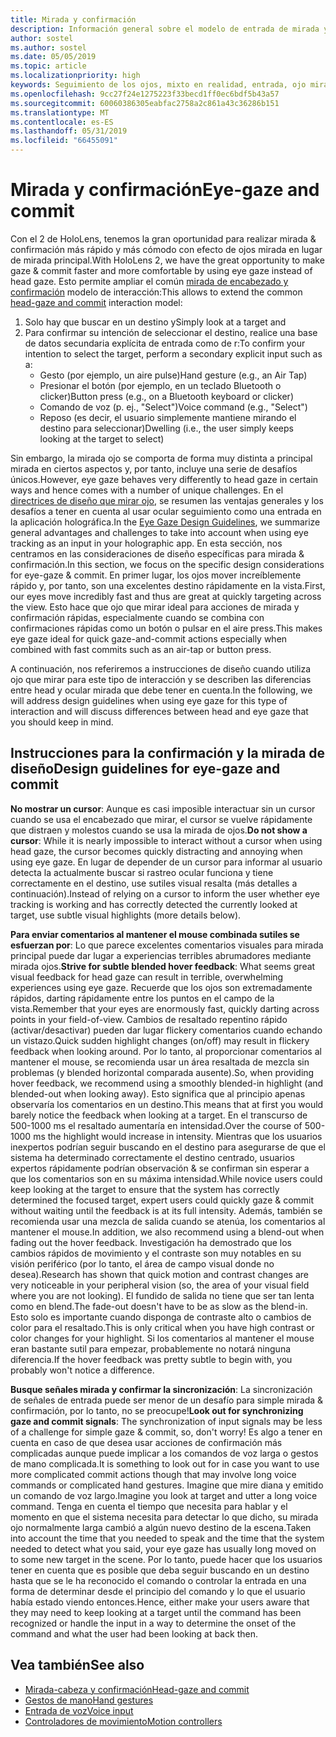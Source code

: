 ```yaml
---
title: Mirada y confirmación
description: Información general sobre el modelo de entrada de mirada y confirmación
author: sostel
ms.author: sostel
ms.date: 05/05/2019
ms.topic: article
ms.localizationpriority: high
keywords: Seguimiento de los ojos, mixto en realidad, entrada, ojo mirada, destinadas a ojos, HoloLens 2, selección basada en el efecto de ojos
ms.openlocfilehash: 9cc27f24e1275223f33becd1ff0ec6bdf5b43a57
ms.sourcegitcommit: 60060386305eabfac2758a2c861a43c36286b151
ms.translationtype: MT
ms.contentlocale: es-ES
ms.lasthandoff: 05/31/2019
ms.locfileid: "66455091"
---
```

# <a name="eye-gaze-and-commit"></a><span data-ttu-id="c7a1b-104">Mirada y confirmación</span><span class="sxs-lookup"><span data-stu-id="c7a1b-104">Eye-gaze and commit</span></span>
<span data-ttu-id="c7a1b-105">Con el 2 de HoloLens, tenemos la gran oportunidad para realizar mirada & confirmación más rápido y más cómodo con efecto de ojos mirada en lugar de mirada principal.</span><span class="sxs-lookup"><span data-stu-id="c7a1b-105">With HoloLens 2, we have the great opportunity to make gaze & commit faster and more comfortable by using eye gaze instead of head gaze.</span></span> <span data-ttu-id="c7a1b-106">Esto permite ampliar el común [mirada de encabezado y confirmación](gaze-and-commit.md) modelo de interacción:</span><span class="sxs-lookup"><span data-stu-id="c7a1b-106">This allows to extend the common [head-gaze and commit](gaze-and-commit.md) interaction model:</span></span> 
1. <span data-ttu-id="c7a1b-107">Solo hay que buscar en un destino y</span><span class="sxs-lookup"><span data-stu-id="c7a1b-107">Simply look at a target and</span></span> 
2. <span data-ttu-id="c7a1b-108">Para confirmar su intención de seleccionar el destino, realice una base de datos secundaria explícita de entrada como de r:</span><span class="sxs-lookup"><span data-stu-id="c7a1b-108">To confirm your intention to select the target, perform a secondary explicit input such as a:</span></span>  
   - <span data-ttu-id="c7a1b-109">Gesto (por ejemplo, un aire pulse)</span><span class="sxs-lookup"><span data-stu-id="c7a1b-109">Hand gesture (e.g., an Air Tap)</span></span>
   - <span data-ttu-id="c7a1b-110">Presionar el botón (por ejemplo, en un teclado Bluetooth o clicker)</span><span class="sxs-lookup"><span data-stu-id="c7a1b-110">Button press (e.g., on a Bluetooth keyboard or clicker)</span></span>
   - <span data-ttu-id="c7a1b-111">Comando de voz (p. ej., "Select")</span><span class="sxs-lookup"><span data-stu-id="c7a1b-111">Voice command (e.g., "Select")</span></span>
   - <span data-ttu-id="c7a1b-112">Reposo (es decir, el usuario simplemente mantiene mirando el destino para seleccionar)</span><span class="sxs-lookup"><span data-stu-id="c7a1b-112">Dwelling (i.e., the user simply keeps looking at the target to select)</span></span>

<span data-ttu-id="c7a1b-113">Sin embargo, la mirada ojo se comporta de forma muy distinta a principal mirada en ciertos aspectos y, por tanto, incluye una serie de desafíos únicos.</span><span class="sxs-lookup"><span data-stu-id="c7a1b-113">However, eye gaze behaves very differently to head gaze in certain ways and hence comes with a number of unique challenges.</span></span> <span data-ttu-id="c7a1b-114">En el [directrices de diseño que mirar ojo](eye-tracking.md), se resumen las ventajas generales y los desafíos a tener en cuenta al usar ocular seguimiento como una entrada en la aplicación holográfica.</span><span class="sxs-lookup"><span data-stu-id="c7a1b-114">In the [Eye Gaze Design Guidelines](eye-tracking.md), we summarize general advantages and challenges to take into account when using eye tracking as an input in your holographic app.</span></span> <span data-ttu-id="c7a1b-115">En esta sección, nos centramos en las consideraciones de diseño específicas para mirada & confirmación.</span><span class="sxs-lookup"><span data-stu-id="c7a1b-115">In this section, we focus on the specific design considerations for eye-gaze & commit.</span></span>
<span data-ttu-id="c7a1b-116">En primer lugar, los ojos mover increíblemente rápido y, por tanto, son una excelentes destino rápidamente en la vista.</span><span class="sxs-lookup"><span data-stu-id="c7a1b-116">First, our eyes move incredibly fast and thus are great at quickly targeting across the view.</span></span> <span data-ttu-id="c7a1b-117">Esto hace que ojo que mirar ideal para acciones de mirada y confirmación rápidas, especialmente cuando se combina con confirmaciones rápidas como un botón o pulsar en el aire press.</span><span class="sxs-lookup"><span data-stu-id="c7a1b-117">This makes eye gaze ideal for quick gaze-and-commit actions especially when combined with fast commits such as an air-tap or button press.</span></span>
   
<span data-ttu-id="c7a1b-118">A continuación, nos referiremos a instrucciones de diseño cuando utiliza ojo que mirar para este tipo de interacción y se describen las diferencias entre head y ocular mirada que debe tener en cuenta.</span><span class="sxs-lookup"><span data-stu-id="c7a1b-118">In the following, we will address design guidelines when using eye gaze for this type of interaction and will discuss differences between head and eye gaze that you should keep in mind.</span></span>

## <a name="design-guidelines-for-eye-gaze-and-commit"></a><span data-ttu-id="c7a1b-119">Instrucciones para la confirmación y la mirada de diseño</span><span class="sxs-lookup"><span data-stu-id="c7a1b-119">Design guidelines for eye-gaze and commit</span></span>

<span data-ttu-id="c7a1b-120">**No mostrar un cursor**: Aunque es casi imposible interactuar sin un cursor cuando se usa el encabezado que mirar, el cursor se vuelve rápidamente que distraen y molestos cuando se usa la mirada de ojos.</span><span class="sxs-lookup"><span data-stu-id="c7a1b-120">**Do not show a cursor**: While it is nearly impossible to interact without a cursor when using head gaze, the cursor becomes quickly distracting and annoying when using eye gaze.</span></span> <span data-ttu-id="c7a1b-121">En lugar de depender de un cursor para informar al usuario detecta la actualmente buscar si rastreo ocular funciona y tiene correctamente en el destino, use sutiles visual resalta (más detalles a continuación).</span><span class="sxs-lookup"><span data-stu-id="c7a1b-121">Instead of relying on a cursor to inform the user whether eye tracking is working and has correctly detected the currently looked at target, use subtle visual highlights (more details below).</span></span>

<span data-ttu-id="c7a1b-122">**Para enviar comentarios al mantener el mouse combinada sutiles se esfuerzan por**: Lo que parece excelentes comentarios visuales para mirada principal puede dar lugar a experiencias terribles abrumadores mediante mirada ojos.</span><span class="sxs-lookup"><span data-stu-id="c7a1b-122">**Strive for subtle blended hover feedback**: What seems great visual feedback for head gaze can result in terrible, overwhelming experiences using eye gaze.</span></span> <span data-ttu-id="c7a1b-123">Recuerde que los ojos son extremadamente rápidos, darting rápidamente entre los puntos en el campo de la vista.</span><span class="sxs-lookup"><span data-stu-id="c7a1b-123">Remember that your eyes are enormously fast, quickly darting across points in your field-of-view.</span></span> <span data-ttu-id="c7a1b-124">Cambios de resaltado repentino rápido (activar/desactivar) pueden dar lugar flickery comentarios cuando echando un vistazo.</span><span class="sxs-lookup"><span data-stu-id="c7a1b-124">Quick sudden highlight changes (on/off) may result in flickery feedback when looking around.</span></span> <span data-ttu-id="c7a1b-125">Por lo tanto, al proporcionar comentarios al mantener el mouse, se recomienda usar un área resaltada de mezcla sin problemas (y blended horizontal comparada ausente).</span><span class="sxs-lookup"><span data-stu-id="c7a1b-125">So, when providing hover feedback, we recommend using a smoothly blended-in highlight (and blended-out when looking away).</span></span> <span data-ttu-id="c7a1b-126">Esto significa que al principio apenas observaría los comentarios en un destino.</span><span class="sxs-lookup"><span data-stu-id="c7a1b-126">This means that at first you would barely notice the feedback when looking at a target.</span></span> <span data-ttu-id="c7a1b-127">En el transcurso de 500-1000 ms el resaltado aumentaría en intensidad.</span><span class="sxs-lookup"><span data-stu-id="c7a1b-127">Over the course of 500-1000 ms the highlight would increase in intensity.</span></span> <span data-ttu-id="c7a1b-128">Mientras que los usuarios inexpertos podrían seguir buscando en el destino para asegurarse de que el sistema ha determinado correctamente el destino centrado, usuarios expertos rápidamente podrían observación & se confirman sin esperar a que los comentarios son en su máxima intensidad.</span><span class="sxs-lookup"><span data-stu-id="c7a1b-128">While novice users could keep looking at the target to ensure that the system has correctly determined the focused target, expert users could quickly gaze & commit without waiting until the feedback is at its full intensity.</span></span> <span data-ttu-id="c7a1b-129">Además, también se recomienda usar una mezcla de salida cuando se atenúa, los comentarios al mantener el mouse.</span><span class="sxs-lookup"><span data-stu-id="c7a1b-129">In addition, we also recommend using a blend-out when fading out the hover feedback.</span></span> <span data-ttu-id="c7a1b-130">Investigación ha demostrado que los cambios rápidos de movimiento y el contraste son muy notables en su visión periférico (por lo tanto, el área de campo visual donde no desea).</span><span class="sxs-lookup"><span data-stu-id="c7a1b-130">Research has shown that quick motion and contrast changes are very noticeable in your peripheral vision (so, the area of your visual field where you are not looking).</span></span> <span data-ttu-id="c7a1b-131">El fundido de salida no tiene que ser tan lenta como en blend.</span><span class="sxs-lookup"><span data-stu-id="c7a1b-131">The fade-out doesn't have to be as slow as the blend-in.</span></span> <span data-ttu-id="c7a1b-132">Esto solo es importante cuando disponga de contraste alto o cambios de color para el resaltado.</span><span class="sxs-lookup"><span data-stu-id="c7a1b-132">This is only critical when you have high contrast or color changes for your highlight.</span></span> <span data-ttu-id="c7a1b-133">Si los comentarios al mantener el mouse eran bastante sutil para empezar, probablemente no notará ninguna diferencia.</span><span class="sxs-lookup"><span data-stu-id="c7a1b-133">If the hover feedback was pretty subtle to begin with, you probably won't notice a difference.</span></span>

<span data-ttu-id="c7a1b-134">**Busque señales mirada y confirmar la sincronización**: La sincronización de señales de entrada puede ser menor de un desafío para simple mirada & confirmación, por lo tanto, no se preocupe!</span><span class="sxs-lookup"><span data-stu-id="c7a1b-134">**Look out for synchronizing gaze and commit signals**: The synchronization of input signals may be less of a challenge for simple gaze & commit, so, don't worry!</span></span> <span data-ttu-id="c7a1b-135">Es algo a tener en cuenta en caso de que desea usar acciones de confirmación más complicadas aunque puede implicar a los comandos de voz larga o gestos de mano complicada.</span><span class="sxs-lookup"><span data-stu-id="c7a1b-135">It is something to look out for in case you want to use more complicated commit actions though that may involve long voice commands or complicated hand gestures.</span></span> <span data-ttu-id="c7a1b-136">Imagine que mire diana y emitido un comando de voz largo.</span><span class="sxs-lookup"><span data-stu-id="c7a1b-136">Imagine you look at target and utter a long voice command.</span></span> <span data-ttu-id="c7a1b-137">Tenga en cuenta el tiempo que necesita para hablar y el momento en que el sistema necesita para detectar lo que dicho, su mirada ojo normalmente larga cambió a algún nuevo destino de la escena.</span><span class="sxs-lookup"><span data-stu-id="c7a1b-137">Taken into account the time that you needed to speak and the time that the system needed to detect what you said, your eye gaze has usually long moved on to some new target in the scene.</span></span> <span data-ttu-id="c7a1b-138">Por lo tanto, puede hacer que los usuarios tener en cuenta que es posible que deba seguir buscando en un destino hasta que se le ha reconocido el comando o controlar la entrada en una forma de determinar desde el principio del comando y lo que el usuario había estado viendo entonces.</span><span class="sxs-lookup"><span data-stu-id="c7a1b-138">Hence, either make your users aware that they may need to keep looking at a target until the command has been recognized or handle the input in a way to determine the onset of the command and what the user had been looking at back then.</span></span>

## <a name="see-also"></a><span data-ttu-id="c7a1b-139">Vea también</span><span class="sxs-lookup"><span data-stu-id="c7a1b-139">See also</span></span>
* [<span data-ttu-id="c7a1b-140">Mirada-cabeza y confirmación</span><span class="sxs-lookup"><span data-stu-id="c7a1b-140">Head-gaze and commit</span></span>](gaze-and-commit.md)
* [<span data-ttu-id="c7a1b-141">Gestos de mano</span><span class="sxs-lookup"><span data-stu-id="c7a1b-141">Hand gestures</span></span>](gestures.md)
* [<span data-ttu-id="c7a1b-142">Entrada de voz</span><span class="sxs-lookup"><span data-stu-id="c7a1b-142">Voice input</span></span>](voice-design.md)
* [<span data-ttu-id="c7a1b-143">Controladores de movimiento</span><span class="sxs-lookup"><span data-stu-id="c7a1b-143">Motion controllers</span></span>](motion-controllers.md)
